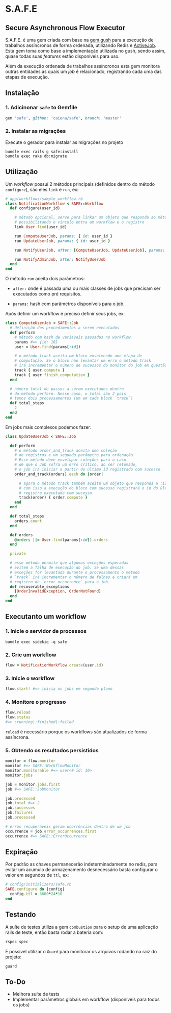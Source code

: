 # S.A.F.E
## Secure Asynchronous Flow Executor

S.A.F.E. é uma gem criada com base na [gem gush](https://github.com/chaps-io/gush) para a execução de trabalhos assíncronos de forma ordenada, utilizando Redis e [ActiveJob](http://guides.rubyonrails.org/v4.2/active_job_basics.html#introduction). Esta gem toma como base a implementação utilizada no gush, sendo assim, quase todas suas _features_ estão disponíveis para uso.

Além da execução ordenada de trabalhos assíncronos esta gem monitora outras entidades as quais um _job_ é relacionado, registrando cada uma das etapas de execução.

## Instalação

### 1. Adicinonar `safe` to Gemfile

```ruby
gem 'safe', github: 'caiena/safe', branch: 'master'
```

### 2. Instalar as migrações

Execute o gerador para instalar as migrações no projeto

```
bundle exec rails g safe:install
bundle exec rake db:migrate
```

## Utilização

Um _workflow_ possuí 2 métodos principais (definidos dentro do método `configure`), são eles `link` e `run`, ex:

```ruby
# app/workflows/sample_workflow.rb
class NotificationWorkflow < SAFE::Workflow
  def configure(user_id)

    # método opcional, serve para linkar um objeto que responda ao método :id,
    # possibilitando o vínculo entra um workflow e o registro
    link User.find(user_id)

    run ComputeUserJob, params: { id: user_id }
    run UpdateUserJob, params: { id: user_id }

    run NotifyUserJob, after: [ComputeUserJob, UpdateUserJob], params: { id: user_id }

    run NotifyAdminJob, after: NotifyUserJob
  end
end
```

O método `run` aceita dois parâmetros:

- `after:` onde é passada uma ou mais classes de jobs que precisam ser executados como pré requisitos.

- `params:` hash com parâmetros disponíveis para o job.


Após definir um workflow é preciso definir seus jobs, ex:
```ruby
class ComputeUserJob < SAFE::Job
  # definição dos procedimentos a serem executados
  def perform
    # método com hash de variáveis passadas no workflow
    params #=> {id: 10}
    user = User.find(params[:id])

    # o método track aceita um bloco envolvendo uma etapa de
    # computação. Se o bloco não levantar um erro o método track
    # irá incrementar o número de sucessos do monitor do job em questão
    track { user.compute }
    track { user.finish_computation }
  end

  # número total de passos a serem executados dentro
  # do método perform. Nesse caso, o total são 2 pois
  # temos dois processamentos (um em cada block `track`)
  def total_steps
    2
  end
end
```

Em jobs mais complexos podemos fazer:
```ruby
class UpdateUserJob < SAFE::Job

  def perform
    # o método order_and_track aceita uma coleção
    # de registros e um segundo parâmetro para ordenação.
    # Esse método deve envelopar coleções para o caso
    # de que o Job sofra um erro crítico, ao ser retomado,
    # o job irá iniciar a partir do último id registrado com sucesso.
    order_and_track(orders).each do |order|

      # agora o método track também aceita um objeto que responda a :id,
      # com isso a execução do bloco com sucesso registrará o id do último
      # registro executado com sucesso
      track(order) { order.compute }
    end
  end

  def total_steps
    orders.count
  end

  def orders
    @orders ||= User.find(params[:id]).orders
  end

  private

  # esse método permite que algumas exceções esperadas
  # evitem a falha de execução do job. Se uma dessas
  # exceções for levantada durante o processamento o método
  # `track` irá incrementar o número de falhas e criará um
  # registro de `error_occurrence` para o job.
  def recoverable_exceptions
    [OrderInvalidException, OrderNotFound]
  end
end
```


## Executanto um workflow

### 1. Inicie o servidor de processos

```
bundle exec sidekiq -q safe
```


### 2. Crie um workflow

```ruby
flow = NotificationWorkflow.create(user.id)
```

### 3. Inicie o workflow

```ruby
flow.start! #=> inicia os jobs em segundo plano
```

### 4. Monitore o progresso

```ruby
flow.reload
flow.status
#=> :running|:finished|:failed
```

`reload` é necessário porque os workflows são atualizados de forma assíncrona.

### 5. Obtendo os resultados persistidos

```ruby
monitor = flow.monitor
monitor #=> SAFE::WorkflowMonitor
monitor.monitorable #=> user<# id: 10>
monitor.jobs

job = monitor.jobs.first
job #=> SAFE::JobMonitor

job.processed
job.total #=> 2
job.successes
job.failures
job.processed

# erros recuperáveis geram ocorrências dentro de um job
occurrence = job.error_occurrences.first
occurrence #=> SAFE::ErrorOccurrence
```
## Expiração

Por padrão as chaves permanecerão indeterminadamente no redis, para evitar um acumulo de armazenamento desnecessário basta configurar o valor em segundos de `ttl`, ex:
```ruby
# config/initializers/safe.rb
SAFE.configure do |config|
  config.ttl = 3600*24*10
end
```

## Testando

A suíte de testes utiliza a gem `combustion` para o setup de uma aplicação rails de teste, então basta rodar a bateria com:

```ruby
rspec spec
```

É possível utilizar o `Guard` para monitorar os arquivos rodando na raiz do projeto:

```
guard
```

## To-Do

- Melhora suíte de tests
- Implementar parâmetros globais em workflow (disponíveis para todos os jobs)
